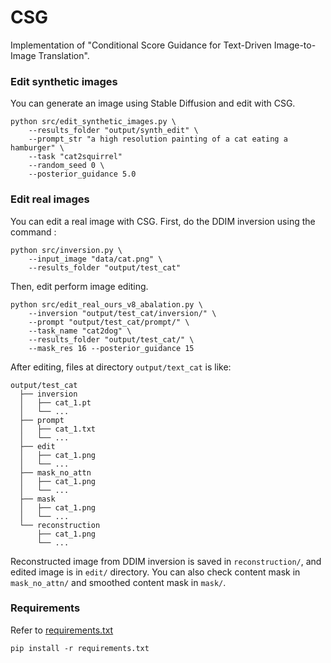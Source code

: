 # CSG

Implementation of "Conditional Score Guidance for Text-Driven Image-to-Image Translation".

### Edit synthetic images

You can generate an image using Stable Diffusion and edit with CSG.

```
python src/edit_synthetic_images.py \
    --results_folder "output/synth_edit" \
    --prompt_str "a high resolution painting of a cat eating a hamburger" \
    --task "cat2squirrel" 
    --random_seed 0 \
    --posterior_guidance 5.0
```

### Edit real images

You can edit a real image with CSG. First, do the DDIM inversion using the command :

```
python src/inversion.py \
    --input_image "data/cat.png" \
    --results_folder "output/test_cat"
```

Then, edit perform image editing.

```
python src/edit_real_ours_v8_abalation.py \
    --inversion "output/test_cat/inversion/" \
    --prompt "output/test_cat/prompt/" \
    --task_name "cat2dog" \
    --results_folder "output/test_cat/" \
    --mask_res 16 --posterior_guidance 15
```

After editing, files at directory `output/text_cat` is like:

```
output/test_cat
  ├── inversion
  │   ├── cat_1.pt
  │   └── ...
  ├── prompt
  │   ├── cat_1.txt
  │   └── ...
  ├── edit
  │   ├── cat_1.png
  │   └── ...
  ├── mask_no_attn
  │   ├── cat_1.png
  │   └── ...
  ├── mask
  │   ├── cat_1.png
  │   └── ...
  └── reconstruction
      ├── cat_1.png
      └── ...
 ```
 
Reconstructed image from DDIM inversion is saved in `reconstruction/`, and edited image is in `edit/` directory. You can also check content mask in `mask_no_attn/` and smoothed content mask in `mask/`.
      
### Requirements

Refer to [requirements.txt](https://github.com/frogyunmax/CSG/blob/main/requirements.txt)

```
pip install -r requirements.txt
```
